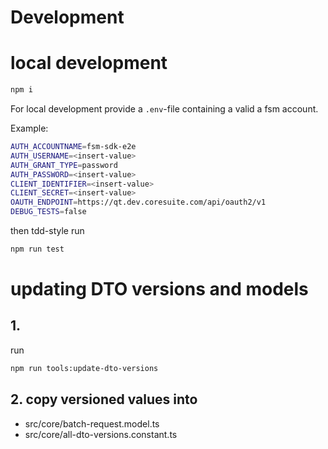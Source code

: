 # Development

# local development

```bash
npm i 
````

For local development provide a `.env`-file containing a valid a fsm account.

Example:
```bash
AUTH_ACCOUNTNAME=fsm-sdk-e2e
AUTH_USERNAME=<insert-value>
AUTH_GRANT_TYPE=password
AUTH_PASSWORD=<insert-value>
CLIENT_IDENTIFIER=<insert-value>
CLIENT_SECRET=<insert-value>
OAUTH_ENDPOINT=https://qt.dev.coresuite.com/api/oauth2/v1
DEBUG_TESTS=false
```

then tdd-style run

```bash 
npm run test
```

# updating DTO versions and models

## 1.
run
```bash
npm run tools:update-dto-versions
```
## 2. copy versioned values into
- src/core/batch-request.model.ts
- src/core/all-dto-versions.constant.ts